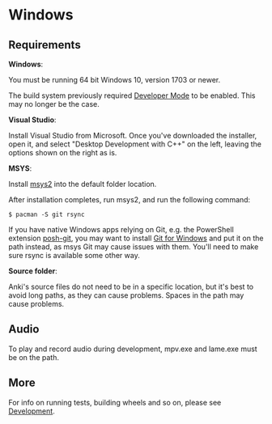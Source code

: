 # Windows

## Requirements

**Windows**:

You must be running 64 bit Windows 10, version 1703 or newer.

The build system previously required [Developer Mode](https://docs.microsoft.com/en-us/windows/apps/get-started/enable-your-device-for-development) to be enabled. This may no longer
be the case.

**Visual Studio**:

Install Visual Studio from Microsoft. Once you've downloaded the installer, open
it, and select "Desktop Development with C++" on the left, leaving the options
shown on the right as is.

**MSYS**:

Install [msys2](https://www.msys2.org/) into the default folder location.

After installation completes, run msys2, and run the following command:

```
$ pacman -S git rsync
```

If you have native Windows apps relying on Git, e.g. the PowerShell extension
[posh-git](https://github.com/dahlbyk/posh-git), you may want to install
[Git for Windows](https://gitforwindows.org/) and put it on the path instead,
as msys Git may cause issues with them. You'll need to make sure rsync is
available some other way.

**Source folder**:

Anki's source files do not need to be in a specific location, but it's best to
avoid long paths, as they can cause problems. Spaces in the path may cause
problems.

## Audio

To play and record audio during development, mpv.exe and lame.exe must be on the path.

## More

For info on running tests, building wheels and so on, please see
[Development](./development.md).
